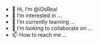 - 👋 Hi, I’m @iOsReal
- 👀 I’m interested in ...
- 🌱 I’m currently learning ...
- 💞️ I’m looking to collaborate on ...
- 📫 How to reach me ...

<!---
iOsReal/iOsReal is a ✨ special ✨ repository because its `README.md` (this file) appears on your GitHub profile.
You can click the Preview link to take a look at your changes.
--->
